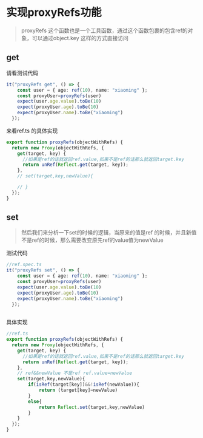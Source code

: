 # 实现proxyRefs功能

> proxyRefs 这个函数也是一个工具函数，通过这个函数包裹的包含ref的对象，可以通过object.key 这样的方式直接访问

## get

请看测试代码

```typescript
it("proxyRefs get", () => {
    const user = { age: ref(10), name: "xiaoming" };
    const proxyUser=proxyRefs(user)
    expect(user.age.value).toBe(10)
    expect(proxyUser.age).toBe(10)
    expect(proxyUser.name).toBe("xiaoming")
  });
```

来看ref.ts 的具体实现

```typescript
export function proxyRefs(objectWithRefs) {
  return new Proxy(objectWithRefs, {
    get(target, key) {
      //如果是ref的话就返回ref.value,如果不是ref的话那么就返回target.key
      return unRef(Reflect.get(target, key));
    },
    // set(target,key,newValue){

    // }
  });
}
```

## set

> 然后我们来分析一下set的时候的逻辑，当原来的值是ref 的时候，并且新值不是ref的时候，那么需要改变原先ref的value值为newValue

测试代码

```typescript
//ref.spec.ts
it("proxyRefs set", () => {
    const user = { age: ref(10), name: "xiaoming" };
    const proxyUser=proxyRefs(user)
    expect(user.age.value).toBe(10)
    expect(proxyUser.age).toBe(10)
    expect(proxyUser.name).toBe("xiaoming")
  });
  

```

具体实现

```typescript
//ref.ts
export function proxyRefs(objectWithRefs) {
  return new Proxy(objectWithRefs, {
    get(target, key) {
      //如果是ref的话就返回ref.value,如果不是ref的话那么就返回target.key
      return unRef(Reflect.get(target, key));
    },
    // ref&&newValue 不是ref ref.value=newValue
    set(target,key,newValue){
        if(isRef(target[key])&&!isRef(newValue)){
            return (target[key]=newValue)
        }
        else{
            return Reflect.set(target,key,newValue)
        }
    }
  });
}
```
